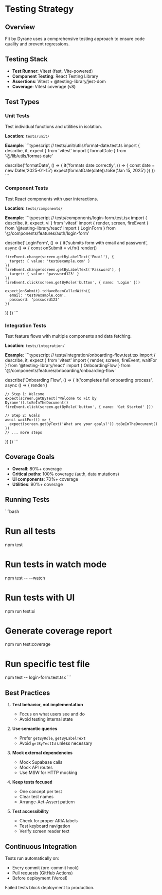 # Testing Strategy

## Overview

Fit by Dyrane uses a comprehensive testing approach to ensure code quality and prevent regressions.

## Testing Stack

- **Test Runner**: Vitest (fast, Vite-powered)
- **Component Testing**: React Testing Library
- **Assertions**: Vitest + @testing-library/jest-dom
- **Coverage**: Vitest coverage (v8)

## Test Types

### Unit Tests
Test individual functions and utilities in isolation.

**Location**: `tests/unit/`

**Example**:
\`\`\`typescript
// tests/unit/utils/format-date.test.ts
import { describe, it, expect } from 'vitest'
import { formatDate } from '@/lib/utils/format-date'

describe('formatDate', () => {
  it('formats date correctly', () => {
    const date = new Date('2025-01-15')
    expect(formatDate(date)).toBe('Jan 15, 2025')
  })
})
\`\`\`

### Component Tests
Test React components with user interactions.

**Location**: `tests/components/`

**Example**:
\`\`\`typescript
// tests/components/login-form.test.tsx
import { describe, it, expect, vi } from 'vitest'
import { render, screen, fireEvent } from '@testing-library/react'
import { LoginForm } from '@/components/features/auth/login-form'

describe('LoginForm', () => {
  it('submits form with email and password', async () => {
    const onSubmit = vi.fn()
    render(<LoginForm onSubmit={onSubmit} />)
    
    fireEvent.change(screen.getByLabelText('Email'), {
      target: { value: 'test@example.com' }
    })
    fireEvent.change(screen.getByLabelText('Password'), {
      target: { value: 'password123' }
    })
    fireEvent.click(screen.getByRole('button', { name: 'Login' }))
    
    expect(onSubmit).toHaveBeenCalledWith({
      email: 'test@example.com',
      password: 'password123'
    })
  })
})
\`\`\`

### Integration Tests
Test feature flows with multiple components and data fetching.

**Location**: `tests/integration/`

**Example**:
\`\`\`typescript
// tests/integration/onboarding-flow.test.tsx
import { describe, it, expect } from 'vitest'
import { render, screen, fireEvent, waitFor } from '@testing-library/react'
import { OnboardingFlow } from '@/components/features/onboarding/onboarding-flow'

describe('Onboarding Flow', () => {
  it('completes full onboarding process', async () => {
    render(<OnboardingFlow />)
    
    // Step 1: Welcome
    expect(screen.getByText('Welcome to Fit by Dyrane')).toBeInTheDocument()
    fireEvent.click(screen.getByRole('button', { name: 'Get Started' }))
    
    // Step 2: Goals
    await waitFor(() => {
      expect(screen.getByText('What are your goals?')).toBeInTheDocument()
    })
    // ... more steps
  })
})
\`\`\`

## Coverage Goals

- **Overall**: 80%+ coverage
- **Critical paths**: 100% coverage (auth, data mutations)
- **UI components**: 70%+ coverage
- **Utilities**: 90%+ coverage

## Running Tests

\`\`\`bash
# Run all tests
npm test

# Run tests in watch mode
npm test -- --watch

# Run tests with UI
npm run test:ui

# Generate coverage report
npm run test:coverage

# Run specific test file
npm test -- login-form.test.tsx
\`\`\`

## Best Practices

1. **Test behavior, not implementation**
   - Focus on what users see and do
   - Avoid testing internal state

2. **Use semantic queries**
   - Prefer `getByRole`, `getByLabelText`
   - Avoid `getByTestId` unless necessary

3. **Mock external dependencies**
   - Mock Supabase calls
   - Mock API routes
   - Use MSW for HTTP mocking

4. **Keep tests focused**
   - One concept per test
   - Clear test names
   - Arrange-Act-Assert pattern

5. **Test accessibility**
   - Check for proper ARIA labels
   - Test keyboard navigation
   - Verify screen reader text

## Continuous Integration

Tests run automatically on:
- Every commit (pre-commit hook)
- Pull requests (GitHub Actions)
- Before deployment (Vercel)

Failed tests block deployment to production.
